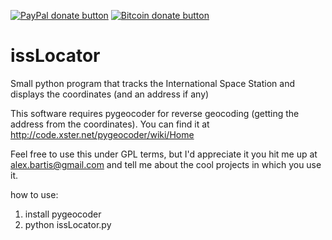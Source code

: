 <span class="badge-paypal"><a href="https://www.paypal.com/cgi-bin/webscr?cmd=_s-xclick&hosted_button_id=F5UAFVHBPQWXQ" title="Donate to this project using Paypal"><img src="https://img.shields.io/badge/paypal-donate-yellow.svg" alt="PayPal donate button" /></a></span>
<span class="badge-bitcoin"><a href="http://i.imgur.com/wGR65b3.png" title="Donate once-off to this project using Bitcoin"><img src="https://img.shields.io/badge/bitcoin-donate-yellow.svg" alt="Bitcoin donate button" /></a></span>


issLocator
==========

Small python program that tracks the International Space Station and displays the coordinates (and an address if any)

This software requires pygeocoder for reverse geocoding (getting the address from the coordinates). You can find it at http://code.xster.net/pygeocoder/wiki/Home

Feel free to use this under GPL terms, but I'd appreciate it you hit me up at alex.bartis@gmail.com and tell me about the cool projects in which you use it.

how to use:
1. install pygeocoder
2. python issLocator.py
